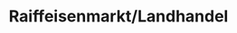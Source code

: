 ---
title: "Raiffeisenmarkt/Landhandel"
url: /neustadt-am-ruebenberge/raiffeisenmarkt-landhandel/
shop: Landwirtschaftlich
---